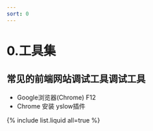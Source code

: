 ```yaml
---
sort: 0
---
```


# 0.工具集

## 常见的前端网站调试工具调试工具

* Google浏览器(Chrome) F12
* Chrome 安装 yslow插件

{% include list.liquid all=true %}
